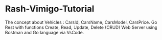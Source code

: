 # Rash-Vimigo-Tutorial

The concept about Vehicles : CarsId, CarsName, CarsModel, CarsPrice. 
Go Rest with functions Create, Read, Update, Delete (CRUD) Web Server using Bostman and Go language via VsCode.
